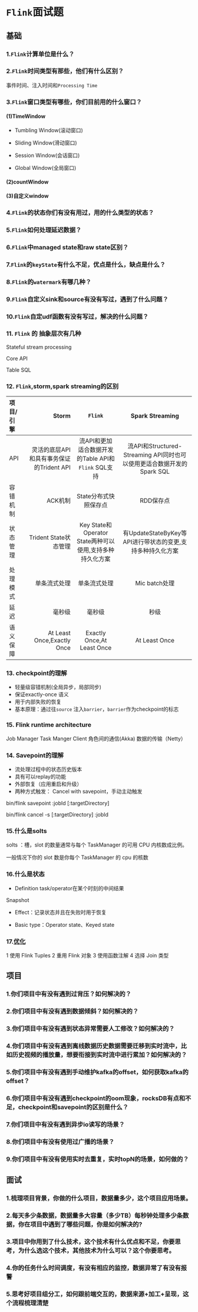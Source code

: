 # `Flink`面试题

## 基础
### 1.`Flink`计算单位是什么？

### 2.`Flink`时间类型有那些，他们有什么区别？
事件时间、注入时间和`Processing Time`

### 3.`Flink`窗口类型有哪些，你们目前用的什么窗口？

#### (1)TimeWindow

* Tumbling Window(滚动窗口)
    
* Sliding Window(滑动窗口)
    
* Session Window(会话窗口)
    
* Global Window(全局窗口)

#### (2)countWindow

#### (3)自定义window

### 4.`Flink`的状态你们有没有用过，用的什么类型的状态？

### 5.`Flink`如何处理延迟数据？

### 6.`Flink`中managed state和raw state区别？

### 7.`Flink`的`keyState`有什么不足，优点是什么，缺点是什么？

### 8.`Flink`的`watermark`有哪几种？

### 9.`Flink`自定义sink和source有没有写过，遇到了什么问题？

### 10.`Flink`自定udf函数有没有写过，解决的什么问题？

### 11. `Flink` 的 抽象层次有几种

Stateful stream processing

Core API

Table SQL

### 12. `Flink`,storm,spark streaming的区别
| 项目/引擎 | Storm | `Flink` |Spark Streaming|
| :------| ------: | :------: |:------: |
| API | 灵活的底层API和具有事务保证的Trident API | 流API和更加适合数据开发的Table API和`Flink` SQL支持 |流API和Structured-Streaming API同时也可以使用更适合数据开发的Spark SQL|
| 容错机制 | ACK机制 | State分布式快照保存点 |RDD保存点|
| 状态管理 | Trident State状态管理 | Key State和Operator State两种可以使用,支持多种持久化方案 |有UpdateStateByKey等API进行带状态的变更,支持多种持久化方案|
| 处理模式 | 单条流式处理 | 单条流式处理 |Mic batch处理|
| 延迟 | 毫秒级 | 毫秒级 |秒级|
| 语义保障 | At Least Once,Exactly Once | Exactly Once,At Least Once  |At Least Once|

### 13. checkpoint的理解
* 轻量级容错机制(全局异步，局部同步)
* 保证exactly-once 语义
* 用于内部失败的恢复
* 基本原理：通过往`source` 注入`barrier`，`barrier`作为checkpoint的标志

### 15. Flink runtime architecture

Job Manager
Task Manger
Client
角色间的通信(Akka)
数据的传输（Netty）

### 14. Savepoint的理解
* 流处理过程中的状态历史版本
* 具有可以replay的功能
* 外部恢复（应用重启和升级）
* 两种方式触发：
Cancel with savepoint，手动主动触发

bin/flink savepoint :jobId [:targetDirectory]

bin/flink cancel -s [:targetDirectory] :jobId

### 15.什么是solts

solts ：槽，slot 的数量通常与每个 TaskManager 的可用 CPU 内核数成比例。

一般情况下你的 slot 数是你每个 TaskManager 的 cpu 的核数

### 16.什么是状态

* Definition
task/operator在某个时刻的中间结果

Snapshot

* Effect：记录状态并且在失败时用于恢复

* Basic type：Operator state、Keyed state

### 17.[优化](https://www.iteblog.com/archives/2303.html)

1 使用 Flink Tuples
2 重用 Flink 对象
3 使用函数注解
4 选择 Join 类型

## 项目

### 1.你们项目中有没有遇到过背压？如何解决的？

### 2.你们项目中有没有遇到数据倾斜？如何解决的？

### 3.你们项目中有没有遇到状态异常需要人工修改？如何解决的？

### 4.你们项目中有没有遇到离线数据历史数据需要迁移到实时流中，比如历史视频的播放量，想要衔接到实时流中进行累加？如何解决的？

### 5.你们项目中有没有遇到手动维护kafka的offset，如何获取kafka的offset？

### 6.你们项目中有没有遇到checkpoint的oom现象，rocksDB有点和不足，checkpoint和savepoint的区别是什么？

### 7.你们项目中有没有遇到异步io读写的场景？

### 8.你们项目中有没有使用过广播的场景？

### 9.你们项目中有没有使用实时去重复，实时topN的场景，如何做的？

## 面试

### 1.梳理项目背景，你做的什么项目，数据量多少，这个项目应用场景。

### 2.每天多少条数据，数据量多大容量（多少TB）每秒钟处理多少条数据，你在项目中遇到了哪些问题，你是如何解决的?

### 3.项目中你用到了什么技术，这个技术有什么优点和不足，你要思考，为什么选这个技术，其他技术为什么可以？这个你要思考。

### 4.你的任务什么时间调度，有没有相应的监控，数据异常了有没有报警

### 5.思考好项目组分工，如何跟前端交互的，数据来源+加工+呈现，这个流程梳理清楚